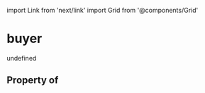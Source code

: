 import Link from 'next/link'
import Grid from '@components/Grid'

# buyer

undefined

## Property of



